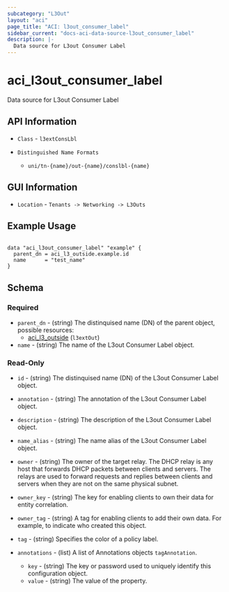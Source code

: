 ```yaml
---
subcategory: "L3Out"
layout: "aci"
page_title: "ACI: l3out_consumer_label"
sidebar_current: "docs-aci-data-source-l3out_consumer_label"
description: |-
  Data source for L3out Consumer Label
---
```


# aci_l3out_consumer_label #

Data source for L3out Consumer Label

## API Information ##

* `Class` - `l3extConsLbl`

* `Distinguished Name Formats`
  - `uni/tn-{name}/out-{name}/conslbl-{name}`

## GUI Information ##

* `Location` - `Tenants -> Networking -> L3Outs`

## Example Usage ##

```hcl

data "aci_l3out_consumer_label" "example" {
  parent_dn = aci_l3_outside.example.id
  name      = "test_name"
}

```

## Schema

### Required

* `parent_dn` - (string) The distinquised name (DN) of the parent object, possible resources:
  - [aci_l3_outside](https://registry.terraform.io/providers/CiscoDevNet/aci/latest/docs/resources/l3_outside) (`l3extOut`)
* `name` - (string) The name of the L3out Consumer Label object.

### Read-Only

* `id` - (string) The distinquised name (DN) of the L3out Consumer Label object.
* `annotation` - (string) The annotation of the L3out Consumer Label object.
* `description` - (string) The description of the L3out Consumer Label object.
* `name_alias` - (string) The name alias of the L3out Consumer Label object.
* `owner` - (string) The owner of the target relay. The DHCP relay is any host that forwards DHCP packets between clients and servers. The relays are used to forward requests and replies between clients and servers when they are not on the same physical subnet.
* `owner_key` - (string) The key for enabling clients to own their data for entity correlation.
* `owner_tag` - (string) A tag for enabling clients to add their own data. For example, to indicate who created this object.
* `tag` - (string) Specifies the color of a policy label.

* `annotations` - (list) A list of Annotations objects `tagAnnotation`.
  * `key` - (string) The key or password used to uniquely identify this configuration object.
  * `value` - (string) The value of the property.